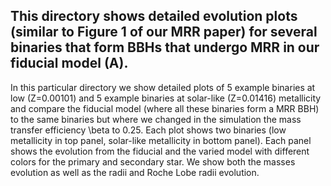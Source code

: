## This directory shows detailed evolution plots (similar to Figure 1 of our MRR paper) for several binaries that form BBHs that undergo MRR in our fiducial model (A). 
In this particular directory we show detailed plots of 5 example binaries at low (Z=0.00101) and 5 example binaries at solar-like (Z=0.01416) metallicity and compare the fiducial model (where all these binaries form a MRR BBH) to the same binaries but where we changed in the simulation the mass transfer efficiency \beta to 0.25.   Each plot shows two binaries (low metallicity in top panel, solar-like metallicity in bottom panel). Each panel shows the evolution from the fiducial and the varied model with different colors for the primary and secondary star. We show both the masses evolution as well as the radii and Roche Lobe radii evolution. 

